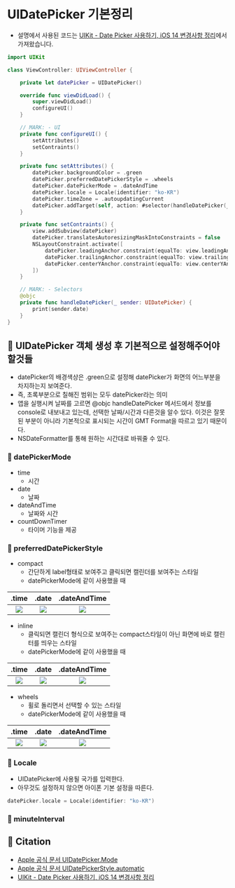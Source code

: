 # UIDatePicker 기본정리
- 설명에서 사용된 코드는 [UIKit - Date Picker 사용하기, iOS 14 변경사항 정리](https://kasroid.github.io/posts/ios/20201030-uikit-date-picker/)에서 가져왔습니다.

```swift
import UIKit

class ViewController: UIViewController {

    private let datePicker = UIDatePicker()

    override func viewDidLoad() {
        super.viewDidLoad()
        configureUI()
    }

    // MARK: - UI
    private func configureUI() {
        setAttributes()
        setContraints()
    }

    private func setAttributes() {
        datePicker.backgroundColor = .green
        datePicker.preferredDatePickerStyle = .wheels
        datePicker.datePickerMode = .dateAndTime
        datePicker.locale = Locale(identifier: "ko-KR")
        datePicker.timeZone = .autoupdatingCurrent
        datePicker.addTarget(self, action: #selector(handleDatePicker(_:)), for: .valueChanged)
    }

    private func setContraints() {
        view.addSubview(datePicker)
        datePicker.translatesAutoresizingMaskIntoConstraints = false
        NSLayoutConstraint.activate([
            datePicker.leadingAnchor.constraint(equalTo: view.leadingAnchor, constant: 10),
            datePicker.trailingAnchor.constraint(equalTo: view.trailingAnchor, constant: -10),
            datePicker.centerYAnchor.constraint(equalTo: view.centerYAnchor),
        ])
    }

    // MARK: - Selectors
    @objc
    private func handleDatePicker(_ sender: UIDatePicker) {
        print(sender.date)
    }
}
```

## 🍎 UIDatePicker 객체 생성 후 기본적으로 설정해주어야 할것들
- datePicker의 배경색상은 .green으로 설정해 datePicker가 화면의 어느부분을 차지하는지 보여준다.
- 즉, 초록부분으로 칠해진 범위는 모두 datePicker라는 의미
- 앱을 실행시켜 날짜를 고르면 @objc handleDatePicker 메서드에서 정보를 console로 내보내고 있는데, 선택한 날짜/시간과  다른것을 알수 있다. 이것은 잘못된 부분이 아니라 기본적으로 표시되는 시간이 GMT Format을 따르고 있기 때문이다.
- NSDateFormatter를 통해 원하는 시간대로 바꿔줄 수 있다.

### 📖 datePickerMode
- time
    - 시간
- date
    - 날짜
- dateAndTime
    - 날짜와 시간
- countDownTimer
    - 타이머 기능을 제공

### 📖 preferredDatePickerStyle
- compact
    - 간단하게 label형태로 보여주고 클릭되면 캘린더를 보여주는 스타일
    - datePickerMode에 같이 사용했을 때

| .time | .date | .dateAndTime |
| :-: | :-: | :-: |
|![](https://i.imgur.com/qMFOMZi.png) | ![](https://i.imgur.com/dNWPJdD.png) | ![](https://i.imgur.com/7MfDfhB.png) |

- inline
    - 클릭되면 캘린더 형식으로 보여주는 compact스타일이 아닌 화면에 바로 캘린터를 띄우는 스타일
    - datePickerMode에 같이 사용했을 때

| .time | .date | .dateAndTime |
| :-: | :-: | :-: |
| ![](https://i.imgur.com/Jc7LOx4.png) | ![](https://i.imgur.com/9Zm6gb0.png) | ![](https://i.imgur.com/cvIZrw9.png) |

- wheels
    - 휠로 돌리면서 선택할 수 있는 스타일
    - datePickerMode에 같이 사용했을 때

| .time | .date | .dateAndTime |
| :-: | :-: | :-: |
| ![](https://i.imgur.com/QGt49Iv.png) | ![](https://i.imgur.com/0isbIKR.png) | ![](https://i.imgur.com/GVj24la.png) |

### 📖 Locale
- UIDatePicker에 사용될 국가를 입력한다.
- 아무것도 설정하지 않으면 아이폰 기본 설정을 따른다.
```swift
datePicker.locale = Locale(identifier: "ko-KR")
```

### 📖 minuteInterval







## 🍎 Citation
- [Apple 공식 문서 UIDatePicker.Mode](https://developer.apple.com/documentation/uikit/uidatepicker/mode)
- [Apple 공식 문서 UIDatePickerStyle.automatic](https://developer.apple.com/documentation/uikit/uidatepickerstyle/automatic)
- [UIKit - Date Picker 사용하기, iOS 14 변경사항 정리](https://kasroid.github.io/posts/ios/20201030-uikit-date-picker/)
